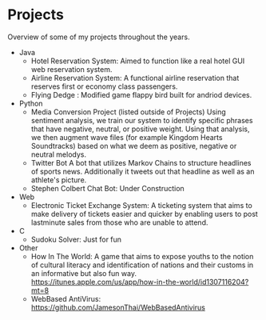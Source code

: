 # Projects
Overview of some of my projects throughout the years. 
- Java
  - Hotel Reservation System: Aimed to function like a real hotel GUI web reservation system. 
  - Airline Reservation System: A functional airline reservation that reserves first or economy class passengers.
  - Flying Dedge : Modified game flappy bird built for andriod devices.
- Python
  - Media Conversion Project (listed outside of Projects)
        Using sentiment analysis, we train our system to identify specific phrases that have negative, neutral, or positive weight. Using that analysis, we then augment wave files (for example Kingdom Hearts Soundtracks) based on what we deem as positive, negative or neutral melodys. 
  - Twitter Bot
      A bot that utilizes Markov Chains to structure headlines of sports news. Additionally it tweets out that headline as well as an athlete's picture.   
  - Stephen Colbert Chat Bot: Under Construction
- Web
  - Electronic Ticket Exchange System: A ticketing system that aims to make delivery of tickets easier and quicker by enabling users to post lastminute sales from those who are unable to attend. 
- C
  - Sudoku Solver: Just for fun
- Other
  - How In The World: A game that aims to expose youths to the notion of cultural literacy and identification of nations and their customs in an informative but also fun way.  https://itunes.apple.com/us/app/how-in-the-world/id1307116204?mt=8
  - WebBased AntiVirus: https://github.com/JamesonThai/WebBasedAntivirus
